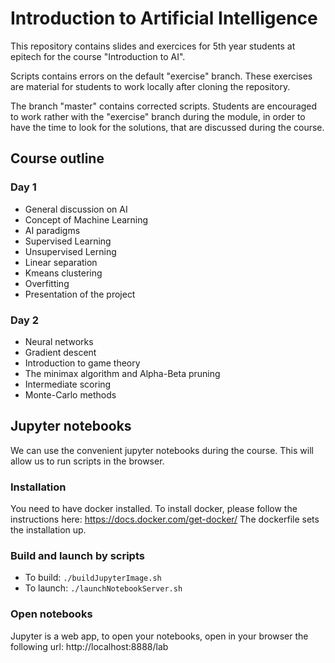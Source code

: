 # Introduction to Artificial Intelligence
This repository contains slides and exercices for 5th year students at epitech for the course
"Introduction to AI".

Scripts contains errors on the default "exercise" branch. These exercises are
material for students to work locally after cloning the repository.

The branch "master" contains corrected scripts. Students are encouraged to
work rather with the "exercise" branch during the module, in order to have the
time to look for the solutions, that are discussed during the course.

## Course outline

### Day 1
- General discussion on AI
- Concept of Machine Learning
- AI paradigms
- Supervised Learning
- Unsupervised Lerning
- Linear separation
- Kmeans clustering
- Overfitting
- Presentation of the project

### Day 2
- Neural networks
- Gradient descent
- Introduction to game theory
- The minimax algorithm and Alpha-Beta pruning
- Intermediate scoring
- Monte-Carlo methods

## Jupyter notebooks
We can use the convenient jupyter notebooks during the course. 
This will allow us to run scripts in the browser.

### Installation
You need to have docker installed.
To install docker, please follow the instructions here:
https://docs.docker.com/get-docker/
The dockerfile sets the installation up.

### Build and launch by scripts
-   To build: ```./buildJupyterImage.sh```
-   To launch: ```./launchNotebookServer.sh```

### Open notebooks
Jupyter is a web app, to open your notebooks, open in your browser the following url:
http://localhost:8888/lab
